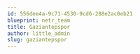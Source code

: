 ```yaml
---
id: 556dee4a-9c71-4530-9cd6-288e2ac0eb21
blueprint: netr_team
title: Gaziantepspor
author: little_admin
slug: gaziantepspor
---
```

